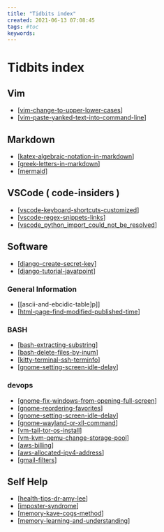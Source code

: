 ```yaml
---
title: "Tidbits index"
created: 2021-06-13 07:08:45
tags: #toc
keywords:
---
```


# Tidbits index

## Vim

- [[vim-change-to-upper-lower-cases]]
- [[vim-paste-yanked-text-into-command-line]]

## Markdown

- [[katex-algebraic-notation-in-markdown]]
- [[greek-letters-in-markdown]]
- [[mermaid]]

## VSCode ( code-insiders )

- [[vscode-keyboard-shortcuts-customized]]
- [[vscode-regex-snippets-links]]
- [[vscode_python_import_could_not_be_resolved]]
## Software

- [[django-create-secret-key]]
- [[django-tutorial-javatpoint]]

### General Information

- [[ascii-and-ebcidic-table]p]]
- [[html-page-find-modified-published-time]]

### BASH

- [[bash-extracting-substring]]
- [[bash-delete-files-by-inum]]
- [[kitty-terminal-ssh-terminfo]]
- [[gnome-setting-screen-idle-delay]]

### devops

- [[gnome-fix-windows-from-opening-full-screen]]
- [[gnome-reordering-favorites]]
- [[gnome-setting-screen-idle-delay]]
- [[gnome-wayland-or-xll-command]]
- [[vm-tail-tor-os-install]]
- [[vm-kvm-qemu-change-storage-pool]]
- [[aws-billing]]
- [[aws-allocated-ipv4-address]]
- [[gmail-filters]]
## Self Help

- [[health-tips-dr-amy-lee]]
- [[imposter-syndrome]]
- [[memory-kave-cogs-method]]
- [[memory-learning-and-understanding]]

[//begin]: # "Autogenerated link references for markdown compatibility"
[vim-change-to-upper-lower-cases]: vim-change-to-upper-lower-cases.md "Vim change to upper lower case"
[vim-paste-yanked-text-into-command-line]: vim-paste-yanked-text-into-command-line.md "Vim paste yanked text into command line"
[katex-algebraic-notation-in-markdown]: katex-algebraic-notation-in-markdown.md "Katex algebraic notation in markdown"
[greek-letters-in-markdown]: greek-letters-in-markdown.md "Greek letters in markdown"
[mermaid]: mermaid.md "mermaid"
[vscode-keyboard-shortcuts-customized]: vscode-keyboard-shortcuts-customized.md "Vscode Keyboard Shortcuts Customized"
[vscode-regex-snippets-links]: vscode-regex-snippets-links.md "Vscode Regex Snippets Links"
[vscode_python_import_could_not_be_resolved]: vscode_python_import_could_not_be_resolved.md "Vscode_python_import_could_not_be_resolved"
[django-create-secret-key]: django-create-secret-key.md "Django Create Secret Key"
[django-tutorial-javatpoint]: ../django-tutorial-javatpoint.md "Django Tutorial Javatpoint"
[html-page-find-modified-published-time]: html-page-find-modified-published-time.md "Html Page Find Modified Published Time"
[bash-extracting-substring]: bash-extracting-substring.md "BASH extracting substring"
[bash-delete-files-by-inum]: bash-delete-files-by-inum.md "Bash Delete Files By Inum"
[kitty-terminal-ssh-terminfo]: kitty-terminal-ssh-terminfo.md "Kitty Terminal Ssh Terminfo"
[gnome-setting-screen-idle-delay]: gnome-setting-screen-idle-delay.md "Gnome Setting Screen Idle Delay"
[gnome-fix-windows-from-opening-full-screen]: gnome-fix-windows-from-opening-full-screen.md "Gnome Fix Windows From Opening Full Screen"
[gnome-reordering-favorites]: gnome-reordering-favorites.md "Gnome Reordering Favorites"
[gnome-wayland-or-xll-command]: gnome-wayland-or-xll-command.md "Gnome Wayland or X11 command"
[vm-tail-tor-os-install]: vm-tail-tor-os-install.md "VM Tail Tor Os Install"
[vm-kvm-qemu-change-storage-pool]: vm-kvm-qemu-change-storage-pool.md "Vm Kvm Qemu Change Storage Pool"
[aws-billing]: aws-billing.md "Aws Billing"
[aws-allocated-ipv4-address]: aws-allocated-ipv4-address.md "AWS allocated IPv4 address"
[gmail-filters]: gmail-filters.md "Gmail Filters"
[health-tips-dr-amy-lee]: health-tips-dr-amy-lee.md "Health Tips Dr Amy Lee"
[imposter-syndrome]: imposter-syndrome.md "Imposter syndrome"
[memory-kave-cogs-method]: memory-kave-cogs-method.md "Memory Kave Cogs Method"
[memory-learning-and-understanding]: memory-learning-and-understanding.md "Memory Learning And Understanding"
[//end]: # "Autogenerated link references"
